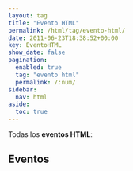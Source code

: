 ```yaml
---
layout: tag
title: "Evento HTML"
permalink: /html/tag/evento-html/
date: 2011-06-23T18:38:52+00:00
key: EventoHTML
show_date: false
pagination: 
  enabled: true
  tag: "evento html"
  permalink: /:num/    
sidebar:
  nav: html
aside:
  toc: true
---
```


Todas los <strong>eventos HTML</strong>:
<h2>Eventos</h2>